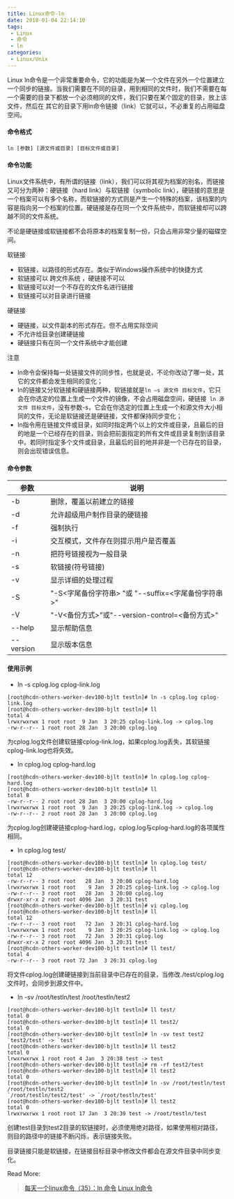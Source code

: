 ```yaml
---
title: Linux命令-ln
date: 2018-01-04 22:14:10
tags:
 - Linux
 - 命令
 - ln
categories:
 - Linux/Unix
---
```


Linux ln命令是一个非常重要命令，它的功能是为某一个文件在另外一个位置建立一个同步的链接。当我们需要在不同的目录，用到相同的文件时，我们不需要在每一个需要的目录下都放一个必须相同的文件，我们只要在某个固定的目录，放上该文件，然后在 其它的目录下用ln命令链接（link）它就可以，不必重复的占用磁盘空间。

#### 命令格式

```
ln [参数] [源文件或目录] [目标文件或目录]
```

#### 命令功能

Linux文件系统中，有所谓的链接（link），我们可以将其视为档案的别名，而链接又可分为两种：硬链接（hard link）与软链接（symbolic link），硬链接的意思是一个档案可以有多个名称，而软链接的方式则是产生一个特殊的档案，该档案的内容是指向另一个档案的位置。硬链接是存在同一个文件系统中，而软链接却可以跨越不同的文件系统。

不论是硬链接或软链接都不会将原本的档案复制一份，只会占用非常少量的磁碟空间。

软链接

- 软链接，以路径的形式存在。类似于Windows操作系统中的快捷方式
- 软链接可以 跨文件系统 ，硬链接不可以
- 软链接可以对一个不存在的文件名进行链接
- 软链接可以对目录进行链接

硬链接

- 硬链接，以文件副本的形式存在。但不占用实际空间
- 不允许给目录创建硬链接
- 硬链接只有在同一个文件系统中才能创建

注意

- ln命令会保持每一处链接文件的同步性，也就是说，不论你改动了哪一处，其它的文件都会发生相同的变化；
- ln的链接又分软链接和硬链接两种，软链接就是`ln –s 源文件 目标文件`，它只会在你选定的位置上生成一个文件的镜像，不会占用磁盘空间，硬链接` ln 源文件 目标文件`，没有参数-s，它会在你选定的位置上生成一个和源文件大小相同的文件，无论是软链接还是硬链接，文件都保持同步变化；
- ln指令用在链接文件或目录，如同时指定两个以上的文件或目录，且最后的目的地是一个已经存在的目录，则会把前面指定的所有文件或目录复制到该目录中。若同时指定多个文件或目录，且最后的目的地并非是一个已存在的目录，则会出现错误信息。

#### 命令参数

| 参数        | 说明                                    |
| --------- | ------------------------------------- |
| -b        | 删除，覆盖以前建立的链接                          |
| -d        | 允许超级用户制作目录的硬链接                        |
| -f        | 强制执行                                  |
| -i        | 交互模式，文件存在则提示用户是否覆盖                    |
| -n        | 把符号链接视为一般目录                           |
| -s        | 软链接(符号链接)                             |
| -v        | 显示详细的处理过程                             |
| -S        | "-S<字尾备份字符串> "或 "--suffix=<字尾备份字符串>"  |
| -V        | "-V<备份方式>"或"--version-control=<备份方式>" |
| --help    | 显示帮助信息                                |
| --version | 显示版本信息                                |

#### 使用示例

- ln -s cplog.log cplog-link.log

```
[root@hcdn-others-worker-dev100-bjlt testln]# ln -s cplog.log cplog-link.log 
[root@hcdn-others-worker-dev100-bjlt testln]# ll
total 4
lrwxrwxrwx 1 root root  9 Jan  3 20:25 cplog-link.log -> cplog.log
-rw-r--r-- 1 root root 28 Jan  3 20:00 cplog.log
```

为cplog.log文件创建软链接cplog-link.log，如果cplog.log丢失，其软链接cplog-link.log也将失效。

- ln cplog.log cplog-hard.log 

```
[root@hcdn-others-worker-dev100-bjlt testln]# ln cplog.log cplog-hard.log 
[root@hcdn-others-worker-dev100-bjlt testln]# ll
total 8
-rw-r--r-- 2 root root 28 Jan  3 20:00 cplog-hard.log
lrwxrwxrwx 1 root root  9 Jan  3 20:25 cplog-link.log -> cplog.log
-rw-r--r-- 2 root root 28 Jan  3 20:00 cplog.log
```

为cplog.log创建硬链接cplog-hard.log，cplog.log与cplog-hard.log的各项属性相同。

- ln cplog.log test/

```
[root@hcdn-others-worker-dev100-bjlt testln]# ln cplog.log test/
[root@hcdn-others-worker-dev100-bjlt testln]# ll
total 12
-rw-r--r-- 3 root root   28 Jan  3 20:00 cplog-hard.log
lrwxrwxrwx 1 root root    9 Jan  3 20:25 cplog-link.log -> cplog.log
-rw-r--r-- 3 root root   28 Jan  3 20:00 cplog.log
drwxr-xr-x 2 root root 4096 Jan  3 20:31 test
[root@hcdn-others-worker-dev100-bjlt testln]# vi cplog.log 
[root@hcdn-others-worker-dev100-bjlt testln]# ll
total 12
-rw-r--r-- 3 root root   72 Jan  3 20:31 cplog-hard.log
lrwxrwxrwx 1 root root    9 Jan  3 20:25 cplog-link.log -> cplog.log
-rw-r--r-- 3 root root   72 Jan  3 20:31 cplog.log
drwxr-xr-x 2 root root 4096 Jan  3 20:31 test
[root@hcdn-others-worker-dev100-bjlt testln]# ll test/
total 4
-rw-r--r-- 3 root root 72 Jan  3 20:31 cplog.log
```

将文件cplog.log创建硬链接到当前目录中已存在的目录，当修改./test/cplog.log文件时，会同步到源文件中。

- ln -sv /root/testln/test /root/testln/test2

```
[root@hcdn-others-worker-dev100-bjlt testln]# ll test/
total 0
[root@hcdn-others-worker-dev100-bjlt testln]# ll test2/
total 0
[root@hcdn-others-worker-dev100-bjlt testln]# ln -sv test test2
`test2/test' -> `test'
[root@hcdn-others-worker-dev100-bjlt testln]# ll test2
total 0
lrwxrwxrwx 1 root root 4 Jan  3 20:38 test -> test
[root@hcdn-others-worker-dev100-bjlt testln]# rm -rf test2/test 
[root@hcdn-others-worker-dev100-bjlt testln]# ll test2
total 0
[root@hcdn-others-worker-dev100-bjlt testln]# ln -sv /root/testln/test /root/testln/test2
`/root/testln/test2/test' -> `/root/testln/test'
[root@hcdn-others-worker-dev100-bjlt testln]# ll test2
total 0
lrwxrwxrwx 1 root root 17 Jan  3 20:39 test -> /root/testln/test
```

创建test目录到test2目录的软链接时，必须使用绝对路径，如果使用相对路径，则目的路径中的链接不断闪烁，表示链接失败。

目录链接只能是软链接，在链接目标目录中修改文件都会在源文件目录中同步变化。



Read More: 

> [每天一个linux命令（35）：ln 命令](http://www.cnblogs.com/peida/archive/2012/12/11/2812294.html) [Linux ln命令](http://www.runoob.com/linux/linux-comm-ln.html) 